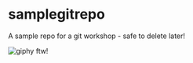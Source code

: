 # samplegitrepo
A sample repo for a git workshop - safe to delete later!

![giphy ftw!](https://media.giphy.com/media/17J2arYfVOFrO/giphy.gif)
